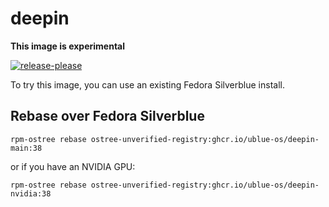 # deepin

**This image is experimental**

[![release-please](https://github.com/ublue-os/deepin/actions/workflows/release-please.yml/badge.svg)](https://github.com/ublue-os/deepin/actions/workflows/release-please.yml)

To try this image, you can use an existing Fedora Silverblue install.

## Rebase over Fedora Silverblue

    rpm-ostree rebase ostree-unverified-registry:ghcr.io/ublue-os/deepin-main:38

or if you have an NVIDIA GPU:

    rpm-ostree rebase ostree-unverified-registry:ghcr.io/ublue-os/deepin-nvidia:38

<br>
